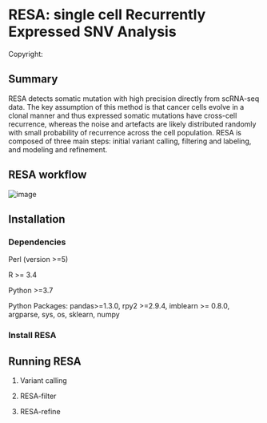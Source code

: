 # RESA: single cell Recurrently Expressed SNV Analysis
Copyright:

## Summary
RESA detects somatic mutation with high precision directly from scRNA-seq data. The key assumption of this method is that cancer cells evolve in a clonal manner and thus expressed somatic mutations have cross-cell recurrence, whereas the noise and artefacts are likely distributed randomly with small probability of recurrence across the cell population. RESA is composed of three main steps: initial variant calling, filtering and labeling, and modeling and refinement.


## RESA workflow
![image](https://user-images.githubusercontent.com/8051136/136513663-8e0f5a8f-29d2-44d2-a7a4-5bed334c3124.png)


## Installation
### Dependencies
Perl (version >=5)

R >= 3.4

Python >=3.7

Python Packages:
pandas>=1.3.0, rpy2 >=2.9.4, imblearn >= 0.8.0, argparse, sys, os, sklearn, numpy

### Install RESA

## Running RESA
1. Variant calling


2. RESA-filter


3. RESA-refine


